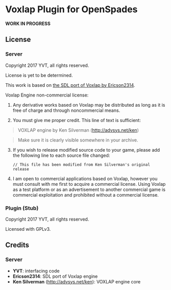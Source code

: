 Voxlap Plugin for OpenSpades
============================

**WORK IN PROGRESS**

License
-------

### Server

Copyright 2017 YVT, all rights reserved.

License is yet to be determined.

This work is based on [the SDL port of Voxlap by Ericson2314](https://github.com/Ericson2314/Voxlap).

Voxlap Engine non-commercial license:

1. Any derivative works based on Voxlap may be distributed as long as it is
   free of charge and through noncommercial means.

2. You must give me proper credit. This line of text is sufficient:

 > VOXLAP engine by Ken Silverman (http://advsys.net/ken)

 > Make sure it is clearly visible somewhere in your archive.

3. If you wish to release modified source code to your game, please add the
   following line to each source file changed:

   `// This file has been modified from Ken Silverman's original release`

4. I am open to commercial applications based on Voxlap, however you must
   consult with me first to acquire a commercial license. Using Voxlap as a
   test platform or as an advertisement to another commercial game is
   commercial exploitation and prohibited without a commercial license.

### Plugin (Stub)

Copyright 2017 YVT, all rights reserved.

Licensed with GPLv3.

Credits
-------

### Server

- **YVT**: interfacing code
- **Ericson2314**: SDL port of Voxlap engine
- **Ken Silverman** (http://advsys.net/ken): VOXLAP engine core



